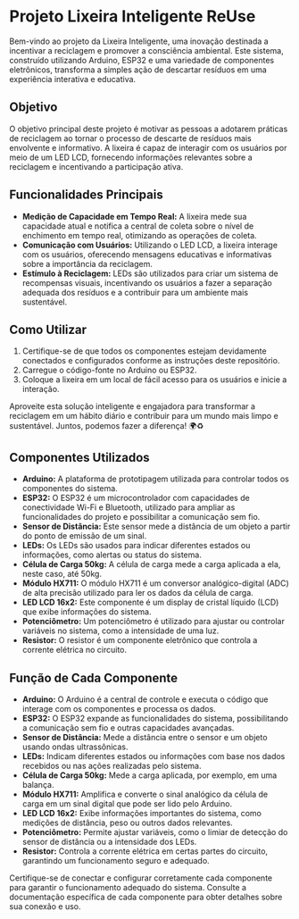 # Projeto Lixeira Inteligente ReUse

Bem-vindo ao projeto da Lixeira Inteligente, uma inovação destinada a incentivar a reciclagem e promover a consciência ambiental. Este sistema, construído utilizando Arduino, ESP32 e uma variedade de componentes eletrônicos, transforma a simples ação de descartar resíduos em uma experiência interativa e educativa.

## Objetivo
O objetivo principal deste projeto é motivar as pessoas a adotarem práticas de reciclagem ao tornar o processo de descarte de resíduos mais envolvente e informativo. A lixeira é capaz de interagir com os usuários por meio de um LED LCD, fornecendo informações relevantes sobre a reciclagem e incentivando a participação ativa.

## Funcionalidades Principais
- **Medição de Capacidade em Tempo Real:** A lixeira mede sua capacidade atual e notifica a central de coleta sobre o nível de enchimento em tempo real, otimizando as operações de coleta.
- **Comunicação com Usuários:** Utilizando o LED LCD, a lixeira interage com os usuários, oferecendo mensagens educativas e informativas sobre a importância da reciclagem.
- **Estímulo à Reciclagem:** LEDs são utilizados para criar um sistema de recompensas visuais, incentivando os usuários a fazer a separação adequada dos resíduos e a contribuir para um ambiente mais sustentável.

## Como Utilizar
1. Certifique-se de que todos os componentes estejam devidamente conectados e configurados conforme as instruções deste repositório.
2. Carregue o código-fonte no Arduino ou ESP32.
3. Coloque a lixeira em um local de fácil acesso para os usuários e inicie a interação.

Aproveite esta solução inteligente e engajadora para transformar a reciclagem em um hábito diário e contribuir para um mundo mais limpo e sustentável. Juntos, podemos fazer a diferença! 🌍♻️

## Componentes Utilizados
- **Arduino:** A plataforma de prototipagem utilizada para controlar todos os componentes do sistema.
- **ESP32:** O ESP32 é um microcontrolador com capacidades de conectividade Wi-Fi e Bluetooth, utilizado para ampliar as funcionalidades do projeto e possibilitar a comunicação sem fio.
- **Sensor de Distância:** Este sensor mede a distância de um objeto a partir do ponto de emissão de um sinal.
- **LEDs:** Os LEDs são usados para indicar diferentes estados ou informações, como alertas ou status do sistema.
- **Célula de Carga 50kg:** A célula de carga mede a carga aplicada a ela, neste caso, até 50kg.
- **Módulo HX711:** O módulo HX711 é um conversor analógico-digital (ADC) de alta precisão utilizado para ler os dados da célula de carga.
- **LED LCD 16x2:** Este componente é um display de cristal líquido (LCD) que exibe informações do sistema.
- **Potenciômetro:** Um potenciômetro é utilizado para ajustar ou controlar variáveis no sistema, como a intensidade de uma luz.
- **Resistor:** O resistor é um componente eletrônico que controla a corrente elétrica no circuito.

## Função de Cada Componente
- **Arduino:** O Arduino é a central de controle e executa o código que interage com os componentes e processa os dados.
- **ESP32:** O ESP32 expande as funcionalidades do sistema, possibilitando a comunicação sem fio e outras capacidades avançadas.
- **Sensor de Distância:** Mede a distância entre o sensor e um objeto usando ondas ultrassônicas.
- **LEDs:** Indicam diferentes estados ou informações com base nos dados recebidos ou nas ações realizadas pelo sistema.
- **Célula de Carga 50kg:** Mede a carga aplicada, por exemplo, em uma balança.
- **Módulo HX711:** Amplifica e converte o sinal analógico da célula de carga em um sinal digital que pode ser lido pelo Arduino.
- **LED LCD 16x2:** Exibe informações importantes do sistema, como medições de distância, peso ou outros dados relevantes.
- **Potenciômetro:** Permite ajustar variáveis, como o limiar de detecção do sensor de distância ou a intensidade dos LEDs.
- **Resistor:** Controla a corrente elétrica em certas partes do circuito, garantindo um funcionamento seguro e adequado.

Certifique-se de conectar e configurar corretamente cada componente para garantir o funcionamento adequado do sistema. Consulte a documentação específica de cada componente para obter detalhes sobre sua conexão e uso.
